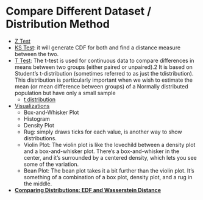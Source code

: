 # Compare Different Dataset / Distribution Method

* [Z Test](http://homework.uoregon.edu/pub/class/es202/ztest.html)
* [KS Test](https://towardsdatascience.com/how-to-compare-two-distributions-in-practice-8c676904a285): it will generate CDF for both and find a distance measure between the two.
* [T Test](https://compgenomr.github.io/book/how-to-test-for-differences-between-samples.html): The t-test is used for continuous data to compare differences in means between two groups (either paired or unpaired).2 It is based on Student’s t-distribution (sometimes referred to as just the tdistribution). This distribution is particularly important when we wish to estimate the mean (or mean difference between groups) of a Normally distributed population but have only a small sample
  * [t distribution](https://www.scribbr.com/statistics/t-distribution/) 
* [Visualizations](https://flowingdata.com/2012/05/15/how-to-visualize-and-compare-distributions/)
  * Box-and-Whisker Plot
  * Histogram
  * Density Plot
  * Rug: simply draws ticks for each value, is another way to show distributions.
  * Violin Plot: The violin plot is like the lovechild between a density plot and a box-and-whisker plot. There’s a box-and-whisker in the center, and it’s surrounded by a centered density, which lets you see some of the variation.
  * Bean Plot: The bean plot takes it a bit further than the violin plot. It’s something of a combination of a box plot, density plot, and a rug in the middle. 
* **[Comparing Distributions: EDF and Wasserstein Distance](https://umfarooq0.medium.com/comparing-distributions-b7798b2e8e7e)**
